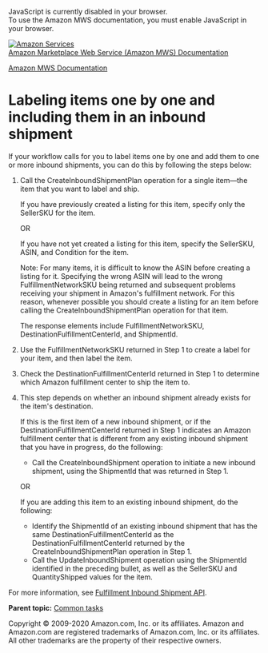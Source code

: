 <div id="MWSDX_noscript">

JavaScript is currently disabled in your browser.  
To use the Amazon MWS documentation, you must enable JavaScript in your
browser.

</div>

<div id="MWSDX_divtop">

[![Amazon
Services](https://images-na.ssl-images-amazon.com/images/G/08/mwsportal/fr_FR/amazonservices.gif "Amazon Services")](http://services.amazon.fr)  
<span id="MWSDX_titlebar">[Amazon Marketplace Web Service (Amazon MWS)
Documentation](https://developer.amazonservices.fr/gp/mws/docs.html)</span>

</div>

<div id="MWSDX_divbottom">

<div id="MWSDX_divleft">

<div id="MWSDX_toc">

</div>

</div>

<div id="MWSDX_divright">

<div id="MWSDX_content">

<span id="MWSDX_breadcrumbs">[Amazon MWS
Documentation](https://developer.amazonservices.fr/gp/mws/docs.html)</span>

<div id="FBAGuide_LabelItems1x1.dita" class="nested0">

**Labeling items one by one and including them in an inbound shipment**
=======================================================================

<div class="body">

If your workflow calls for you to label items one by one and add them to
one or more inbound shipments, you can do this by following the steps
below:

1.  Call the <span
    class="keyword apiname">CreateInboundShipmentPlan</span> operation
    for a single item—the item that you want to label and ship.

    If you have previously created a listing for this item, specify only
    the <span class="keyword parmname">SellerSKU</span> for the item.

    OR

    If you have not yet created a listing for this item, specify the
    <span class="keyword parmname">SellerSKU</span>, <span
    class="keyword parmname">ASIN</span>, and <span
    class="keyword parmname">Condition</span> for the item.

    <div class="note note">

    <span class="notetitle">Note:</span> For many items, it is difficult
    to know the <span class="keyword parmname">ASIN</span> before
    creating a listing for it. Specifying the wrong <span
    class="keyword parmname">ASIN</span> will lead to the wrong <span
    class="keyword parmname">FulfillmentNetworkSKU</span> being returned
    and subsequent problems receiving your shipment in <span
    class="ph">Amazon's fulfillment network</span>. For this reason,
    whenever possible you should create a listing for an item before
    calling the <span
    class="keyword apiname">CreateInboundShipmentPlan</span> operation
    for that item.

    </div>

    The response elements include <span
    class="keyword parmname">FulfillmentNetworkSKU</span>, <span
    class="keyword parmname">DestinationFulfillmentCenterId</span>, and
    <span class="keyword parmname">ShipmentId</span>.

2.  Use the <span class="keyword parmname">FulfillmentNetworkSKU</span>
    returned in Step 1 to create a label for your item, and then label
    the item.

3.  Check the <span
    class="keyword parmname">DestinationFulfillmentCenterId</span>
    returned in Step 1 to determine which <span class="ph">Amazon
    fulfillment center</span> to ship the item to.

4.  This step depends on whether an inbound shipment already exists for
    the item's destination.

    If this is the first item of a new inbound shipment, or if the <span
    class="keyword parmname">DestinationFulfillmentCenterId</span>
    returned in Step 1 indicates an <span class="ph">Amazon fulfillment
    center</span> that is different from any existing inbound shipment
    that you have in progress, do the following:

    -   Call the <span
        class="keyword apiname">CreateInboundShipment</span> operation
        to initiate a new inbound shipment, using the <span
        class="keyword parmname">ShipmentId</span> that was returned in
        Step 1.

    OR

    If you are adding this item to an existing inbound shipment, do the
    following:

    -   Identify the <span class="keyword parmname">ShipmentId</span> of
        an existing inbound shipment that has the same <span
        class="keyword parmname">DestinationFulfillmentCenterId</span>
        as the <span
        class="keyword parmname">DestinationFulfillmentCenterId</span>
        returned by the <span
        class="keyword parmname">CreateInboundShipmentPlan</span>
        operation in Step 1.
    -   Call the <span
        class="keyword apiname">UpdateInboundShipment</span> operation
        using the <span class="keyword parmname">ShipmentId</span>
        identified in the preceding bullet, as well as the <span
        class="keyword parmname">SellerSKU</span> and <span
        class="keyword parmname">QuantityShipped</span> values for the
        item.

For more information, see
<a href="../fba_inbound/FBAInbound_Overview.md" class="xref">Fulfillment Inbound Shipment API</a>.

</div>

<div class="related-links">

<div class="familylinks">

<div class="parentlink">

**Parent topic:**
<a href="../fba_guide/FBAGuide_CommonTasks.md" class="link">Common tasks</a>

</div>

</div>

</div>

</div>

<div id="MWSDX_footer">

Copyright © 2009-2020 Amazon.com, Inc. or its affiliates. Amazon and
Amazon.com are registered trademarks of Amazon.com, Inc. or its
affiliates. All other trademarks are the property of their respective
owners.

</div>

</div>

</div>

<div style="clear: both;">

</div>

</div>

